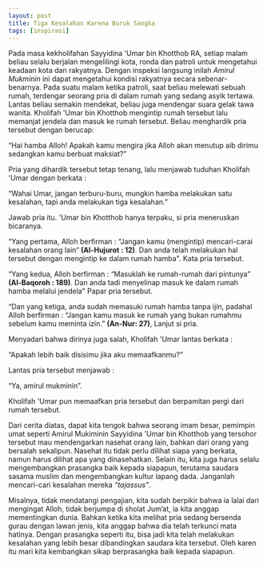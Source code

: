 ```yaml
---
layout: post
title: Tiga Kesalahan Karena Buruk Sangka
tags: [inspirasi]
---
```


Pada masa kekholifahan Sayyidina 'Umar bin Khotthob RA, setiap malam beliau selalu berjalan mengelilingi kota, ronda dan patroli untuk mengetahui keadaan kota dan rakyatnya. Dengan inspeksi langsung inilah *Amirul Mukminin* ini dapat mengetahui kondisi rakyatnya secara sebenar-benarnya. Pada suatu malam ketika patroli, saat beliau melewati sebuah rumah, terdengar seorang pria di dalam rumah yang sedang asyik tertawa. Lantas beliau semakin mendekat, beliau juga mendengar suara gelak tawa wanita. Kholifah 'Umar bin Khotthob mengintip rumah tersebut lalu memanjat jendela dan masuk ke rumah tersebut. Beliau menghardik pria tersebut dengan berucap:

“Hai hamba Alloh! Apakah kamu mengira jika Alloh akan menutup aib dirimu sedangkan kamu berbuat maksiat?”

Pria yang dihardik tersebut tetap tenang, lalu menjawab tuduhan Kholifah 'Umar dengan berkata :

“Wahai Umar, jangan terburu-buru, mungkin hamba melakukan satu kesalahan, tapi anda melakukan tiga kesalahan.” 

Jawab pria itu. 'Umar bin Khotthob hanya terpaku, si pria meneruskan bicaranya. 

“Yang pertama, Alloh berfirman : “Jangan kamu (mengintip) mencari-carai kesalahan orang lain“ **(Al-Hujurot : 12)**. Dan anda telah melakukan hal tersebut dengan mengintip ke dalam rumah hamba". Kata pria tersebut.

“Yang kedua, Alloh berfirman : “Masuklah ke rumah-rumah dari pintunya” **(Al-Baqoroh : 189)**. Dan anda tadi menyelinap masuk ke dalam rumah hamba melalui jendela" Papar pria tersebut.

“Dan yang ketiga, anda sudah memasuki rumah hamba tanpa ijin, padahal Alloh berfirman : “Jangan kamu masuk ke rumah yang bukan rumahmu sebelum kamu meminta izin.” **(An-Nur: 27)**, Lanjut si pria.

Menyadari bahwa dirinya juga salah, Kholifah 'Umar lantas berkata : 

“Apakah lebih baik disisimu jika aku memaafkanmu?” 

Lantas pria tersebut menjawab : 

“Ya, amirul mukminin”. 

Kholifah 'Umar pun memaafkan pria tersebut dan berpamitan pergi dari rumah tersebut.

Dari cerita diatas, dapat kita tengok bahwa seorang imam besar, pemimpin umat seperti Amirul Mukiminin Sayyidina 'Umar bin Khotthob yang tersohor tersebut mau mendengarkan nasehat orang lain, bahkan dari orang yang bersalah sekalipun. Nasehat itu tidak perlu dilihat siapa yang berkata, namun harus dilihat apa yang dinasehatkan. Selain itu, kita juga harus selalu mengembangkan prasangka baik kepada siapapun, terutama saudara sasama muslim dan mengembangkan kultur lapang dada. Janganlah mencari-cari kesalahan mereka *“tajassus”*.

Misalnya, tidak mendatangi pengajian, kita sudah berpikir bahwa ia lalai dari mengingat Alloh, tidak berjumpa di sholat Jum’at, ia kita anggap mementingkan dunia. Bahkan ketika kita melihat pria sedang bersenda gurau dengan lawan jenis, kita anggap bahwa dia telah terkunci mata hatinya. Dengan prasangka seperti itu, bisa jadi kita telah melakukan kesalahan yang lebih besar dibandingkan saudara kita tersebut. Oleh karen itu mari kita kembangkan sikap berprasangka baik kepada siapapun.
